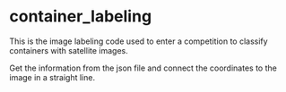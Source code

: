 # container_labeling

This is the image labeling code used to enter a competition to classify containers with satellite images.

Get the information from the json file and connect the coordinates to the image in a straight line.
